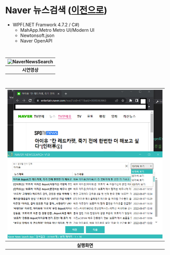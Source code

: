 # Naver 뉴스검색 ([이전으로](https://github.com/Jitae9605/StudyWPF#portfoliowpf-%ED%8F%AC%ED%8A%B8%ED%8F%B4%EB%A6%AC%EC%98%A4))
- WPF(.NET Framwork 4.7.2 / C#)
  - MahApp.Metro Metro UI/Modern UI
  - Newtonsoft.json
  - Naver OpenAPI

<br>

|![NaverNewsSearch](https://github.com/Jitae9605/StudyWPF/blob/main/capture/NaverNewsFinder%20(2).gif?raw=true)|
|:---:|
|**시연영상**|

<br>

|![NaverNewsSearch](https://github.com/Jitae9605/StudyWPF/blob/main/portfolio/WpfPortfolio/WPFNaverNewsSearch/resource/NaverNewsSearch1.png?raw=true)|
|:---:|
|**실행화면**|
